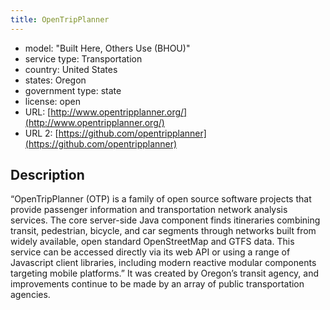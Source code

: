 ```yaml
---
title: OpenTripPlanner
---
```


- model: "Built Here, Others Use (BHOU)"
- service type: Transportation
- country: United States
- states: Oregon
- government type: state
- license: open
- URL: [http://www.opentripplanner.org/](http://www.opentripplanner.org/)
- URL 2: [https://github.com/opentripplanner](https://github.com/opentripplanner)

## Description
“OpenTripPlanner (OTP) is a family of open source software projects that provide passenger information and transportation network analysis services. The core server-side Java component finds itineraries combining transit, pedestrian, bicycle, and car segments through networks built from widely available, open standard OpenStreetMap and GTFS data. This service can be accessed directly via its web API or using a range of Javascript client libraries, including modern reactive modular components targeting mobile platforms.” It was created by Oregon’s transit agency, and improvements continue to be made by an array of public transportation agencies.
